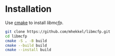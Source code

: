 # Installation

Use [cmake](https://cmake.org/) to install _libmcfp_.

```bash
git clone https://github.com/mhekkel/libmcfp.git
cd libmcfp
cmake -S . -B build
cmake --build build
cmake --install build
```
